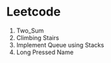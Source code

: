 # Leetcode

1. Two_Sum
70. Climbing Stairs
232. Implement Queue using Stacks
925. Long Pressed Name




